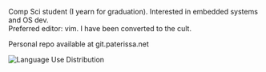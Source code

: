 Comp Sci student (I yearn for graduation). Interested in embedded systems and OS dev.  
Preferred editor: vim. I have been converted to the cult.

Personal repo available at git.paterissa.net

![Language Use Distribution](https://github-readme-stats.vercel.app/api/top-langs/?username=ephyran&layout=compact&theme=synthwave)
